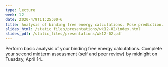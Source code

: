 ```yaml
---
type: lecture
week: 12
date: 2020-4/9T11:25:00-6
title: Analysis of binding free energy calculations. Pose prediction.
slides_html: /static_files/presentations/wk12-02/index.html
slides_pdf: /static_files/presentations/wk12-02.pdf
---
```

Perform basic analysis of your binding free energy calculations. Complete your second midterm assessment (self and peer review) by midnight on Tuesday, April 14.
